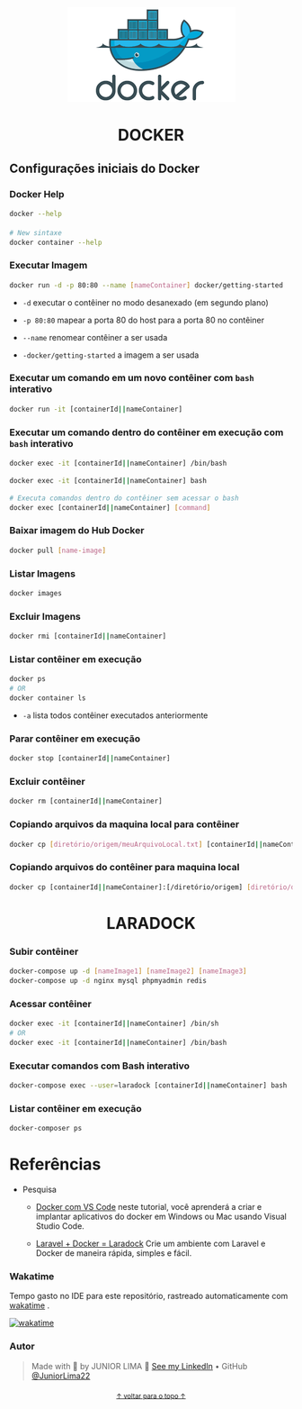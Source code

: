 <p align="center" id="top">
    <img alt="Readme" title="Readme GIF" src="banner.png" />
</p>

<h1 align="center">DOCKER</h1>

## Configurações iniciais do Docker

### Docker Help

```bash
docker --help

# New sintaxe
docker container --help
```

### Executar Imagem

```bash
docker run -d -p 80:80 --name [nameContainer] docker/getting-started
```

- <code>-d</code> executar o contêiner no modo desanexado (em segundo plano)

- <code>-p 80:80</code>  mapear a porta 80 do host para a porta 80 no contêiner

- <code>--name</code> renomear contêiner a ser usada

- <code>-docker/getting-started</code> a imagem a ser usada

### Executar um comando em um novo contêiner com <code>bash</code> interativo

```bash
docker run -it [containerId||nameContainer]
```

### Executar um comando dentro do contêiner em execução com <code>bash</code> interativo

```bash
docker exec -it [containerId||nameContainer] /bin/bash
```

```bash
docker exec -it [containerId||nameContainer] bash
```

```bash
# Executa comandos dentro do contêiner sem acessar o bash
docker exec [containerId||nameContainer] [command]
```

### Baixar imagem do Hub Docker

```bash
docker pull [name-image]
```

### Listar Imagens

```bash
docker images
```

### Excluir Imagens

```bash
docker rmi [containerId||nameContainer]
```

### Listar contêiner em execução

```bash
docker ps
# OR
docker container ls
```

- <code>-a</code> lista todos contêiner executados anteriormente

### Parar contêiner em execução

```bash
docker stop [containerId||nameContainer]
```

### Excluir contêiner

```bash
docker rm [containerId||nameContainer]
```

### Copiando arquivos da maquina local para contêiner

```bash
docker cp [diretório/origem/meuArquivoLocal.txt] [containerId||nameContainer]:[/diretório/destino]
```

### Copiando arquivos do contêiner para maquina local

```bash
docker cp [containerId||nameContainer]:[/diretório/origem] [diretório/destino/meuArquivoLocal.txt]
```

<h1 align="center">LARADOCK</h1>

### Subir contêiner

```bash
docker-compose up -d [nameImage1] [nameImage2] [nameImage3]
docker-compose up -d nginx mysql phpmyadmin redis
```

### Acessar contêiner

```bash
docker exec -it [containerId||nameContainer] /bin/sh
# OR
docker exec -it [containerId||nameContainer] /bin/bash
```

### Executar comandos com Bash interativo

```bash
docker-compose exec --user=laradock [containerId||nameContainer] bash
```

### Listar contêiner em execução

```bash
docker-composer ps
```

# Referências

- Pesquisa

    - [Docker com VS Code](https://docs.microsoft.com/pt-br/visualstudio/docker/tutorials/docker-tutorial?WT.mc_id=vscode_docker_aka_getstartedwithdocker) neste tutorial, você aprenderá a criar e implantar aplicativos do docker em Windows ou Mac usando Visual Studio Code.

    - [Laravel + Docker = Laradock](https://youtu.be/GienvDWdBmo) Crie um ambiente com Laravel e Docker de maneira rápida, simples e fácil.

### Wakatime
Tempo gasto no IDE para este repositório, rastreado automaticamente com [wakatime](https://wakatime.com/) .

[![wakatime](https://wakatime.com/badge/github/JuniorLima22/titansoftware.svg)](https://wakatime.com/badge/github/JuniorLima22/titansoftware)

### Autor

> Made with 💙 by JUNIOR LIMA 👋 <a href="https://www.linkedin.com/in/JuniorLima22/" target="_blank">See my LinkedIn</a> • GitHub <a href="https://github.com/JuniorLima22" target="_blank">@JuniorLima22</a>

<p align="center">
<sub><a href="#top" align="center">↑ voltar para o topo ↑</a></sub>
</p>